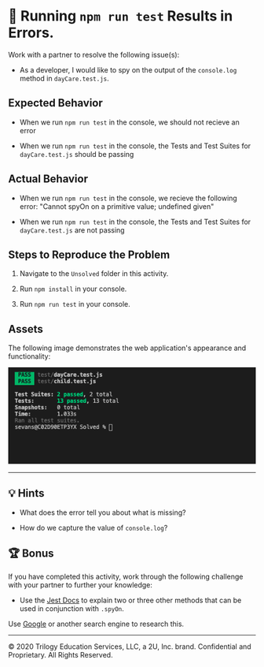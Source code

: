 # 🐛 Running `npm run test` Results in Errors.

Work with a partner to resolve the following issue(s):

* As a developer, I would like to spy on the output of the `console.log` method in `dayCare.test.js`.

## Expected Behavior

* When we run `npm run test` in the console, we should not recieve an error

* When we run `npm run test` in the console, the Tests and Test Suites for `dayCare.test.js` should be passing

## Actual Behavior

* When we run `npm run test` in the console, we recieve the following error: "Cannot spyOn on a primitive value; undefined given"

* When we run `npm run test` in the console, the Tests and Test Suites for `dayCare.test.js` are not passing

## Steps to Reproduce the Problem

1. Navigate to the `Unsolved` folder in this activity.

2. Run `npm install` in your console.

3. Run `npm run test` in your console.

## Assets

The following image demonstrates the web application's appearance and functionality:

![Tests and Test Suites are passing, no messages are logged in the console, and there are no errors](./images/pass-test.png)

---

## 💡 Hints

* What does the error tell you about what is missing?

* How do we capture the value of `console.log`?

## 🏆 Bonus

If you have completed this activity, work through the following challenge with your partner to further your knowledge:

* Use the [Jest Docs](https://jestjs.io/docs/en/jest-object#jestspyonobject-methodname) to explain two or three other methods that can be used in conjunction with `.spyOn`.

Use [Google](https://www.google.com) or another search engine to research this.

---
© 2020 Trilogy Education Services, LLC, a 2U, Inc. brand. Confidential and Proprietary. All Rights Reserved.